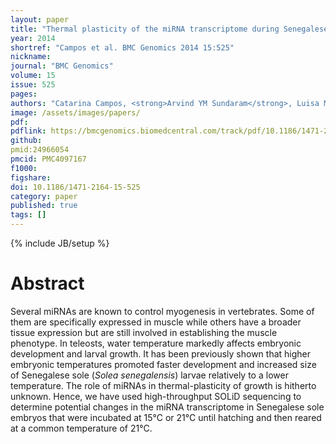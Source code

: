 ```yaml
---
layout: paper
title: "Thermal plasticity of the miRNA transcriptome during Senegalese sole development"
year: 2014
shortref: "Campos et al. BMC Genomics 2014 15:525"
nickname: 
journal: "BMC Genomics"
volume: 15
issue: 525
pages: 
authors: "Catarina Campos, <strong>Arvind YM Sundaram</strong>, Luisa MP Valente, Luis EC Conceição, Sofia Engrola, Jorge MO Fernandes*"
image: /assets/images/papers/
pdf: 
pdflink: https://bmcgenomics.biomedcentral.com/track/pdf/10.1186/1471-2164-15-525?site=bmcgenomics.biomedcentral.com
github: 
pmid:24966054
pmcid: PMC4097167
f1000: 
figshare: 
doi: 10.1186/1471-2164-15-525
category: paper
published: true
tags: []
---
```

{% include JB/setup %}

# Abstract 

Several miRNAs are known to control myogenesis in vertebrates. Some of them are specifically expressed in muscle while others have a broader tissue expression but are still involved in establishing the muscle phenotype. In teleosts, water temperature markedly affects embryonic development and larval growth. It has been previously shown that higher embryonic temperatures promoted faster development and increased size of Senegalese sole (<em>Solea senegalensis</em>) larvae relatively to a lower temperature. The role of miRNAs in thermal-plasticity of growth is hitherto unknown. Hence, we have used high-throughput SOLiD sequencing to determine potential changes in the miRNA transcriptome in Senegalese sole embryos that were incubated at 15°C or 21°C until hatching and then reared at a common temperature of 21°C.
